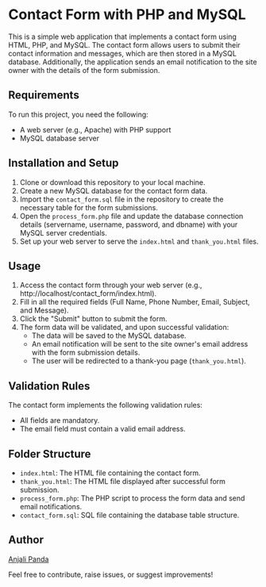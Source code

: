 # Contact Form with PHP and MySQL

This is a simple web application that implements a contact form using HTML, PHP, and MySQL. The contact form allows users to submit their contact information and messages, which are then stored in a MySQL database. Additionally, the application sends an email notification to the site owner with the details of the form submission.

## Requirements

To run this project, you need the following:

- A web server (e.g., Apache) with PHP support
- MySQL database server

## Installation and Setup

1. Clone or download this repository to your local machine.
2. Create a new MySQL database for the contact form data.
3. Import the `contact_form.sql` file in the repository to create the necessary table for the form submissions.
4. Open the `process_form.php` file and update the database connection details (servername, username, password, and dbname) with your MySQL server credentials.
5. Set up your web server to serve the `index.html` and `thank_you.html` files.

## Usage

1. Access the contact form through your web server (e.g., http://localhost/contact_form/index.html).
2. Fill in all the required fields (Full Name, Phone Number, Email, Subject, and Message).
3. Click the "Submit" button to submit the form.
4. The form data will be validated, and upon successful validation:
   - The data will be saved to the MySQL database.
   - An email notification will be sent to the site owner's email address with the form submission details.
   - The user will be redirected to a thank-you page (`thank_you.html`).

## Validation Rules

The contact form implements the following validation rules:

- All fields are mandatory.
- The email field must contain a valid email address.

## Folder Structure

- `index.html`: The HTML file containing the contact form.
- `thank_you.html`: The HTML file displayed after successful form submission.
- `process_form.php`: The PHP script to process the form data and send email notifications.
- `contact_form.sql`: SQL file containing the database table structure.

## Author

[Anjali Panda](https://github.com/Anjali0702)

Feel free to contribute, raise issues, or suggest improvements!
